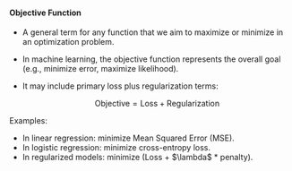 #### Objective Function

* A general term for any function that we aim to maximize or minimize in an optimization problem.
* In machine learning, the objective function represents the overall goal (e.g., minimize error, maximize likelihood).
* It may include primary loss plus regularization terms:

  $$
  \text{Objective} = \text{Loss} + \text{Regularization}
  $$

Examples:

* In linear regression: minimize Mean Squared Error (MSE).
* In logistic regression: minimize cross-entropy loss.
* In regularized models: minimize (Loss + \$\lambda\$ \* penalty).
